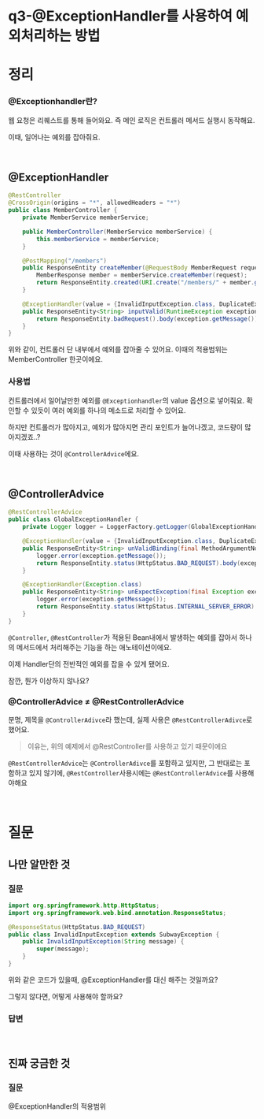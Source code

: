 # q3-@ExceptionHandler를 사용하여 예외처리하는 방법

# **정리**

### **@Exceptionhandler란?**

웹 요청은 리퀘스트를 통해 들어와요. 즉 메인 로직은 컨트롤러 메서드 실행시 동작해요.

이때, 일어나는 예외를 잡아줘요.

<br>

## **@ExceptionHandler**

```java
@RestController
@CrossOrigin(origins = "*", allowedHeaders = "*")
public class MemberController {
    private MemberService memberService;

    public MemberController(MemberService memberService) {
        this.memberService = memberService;
    }

    @PostMapping("/members")
    public ResponseEntity createMember(@RequestBody MemberRequest request) {
        MemberResponse member = memberService.createMember(request);
        return ResponseEntity.created(URI.create("/members/" + member.getId())).build();
    }

    @ExceptionHandler(value = {InvalidInputException.class, DuplicateException.class} )
    public ResponseEntity<String> inputValid(RuntimeException exception) {
        return ResponseEntity.badRequest().body(exception.getMessage());
    }
}
```

위와 같이, 컨트롤러 단 내부에서 예외를 잡아줄 수 있어요. 이때의 적용범위는 MemberController 한곳이에요.

### **사용법**

컨트롤러에서 일어날만한 예외를 `@Exceptionhandler`의 value 옵션으로 넣어줘요. 확인할 수 있듯이 여러 예외를 하나의 메소드로 처리할 수 있어요. 

하지만 컨트롤러가 많아지고, 예외가 많아지면 관리 포인트가 늘어나겠고, 코드량이 많아지겠죠..? 

이때 사용하는 것이  `@ControllerAdvice`에요.

<br>

## **@ControllerAdvice**

```java
@RestControllerAdvice
public class GlobalExceptionHandler {
    private Logger logger = LoggerFactory.getLogger(GlobalExceptionHandler.class);

    @ExceptionHandler(value = {InvalidInputException.class, DuplicateException.class})
    public ResponseEntity<String> unValidBinding(final MethodArgumentNotValidException exception) {
        logger.error(exception.getMessage());
        return ResponseEntity.status(HttpStatus.BAD_REQUEST).body(exception.getMessage());
    }

    @ExceptionHandler(Exception.class)
    public ResponseEntity<String> unExpectException(final Exception exception) {
        logger.error(exception.getMessage());
        return ResponseEntity.status(HttpStatus.INTERNAL_SERVER_ERROR).body(exception.getMessage());
    }
}
```

`@Controller`, `@RestController`가 적용된 Bean내에서 발생하는 예외를 잡아서 하나의 메서드에서 처리해주는 기능을 하는 애노테이션이에요.

이제 Handler단의 전반적인 예외를 잡을 수 있게 됐어요. 

잠깐, 뭔가 이상하지 않나요?

### **@ControllerAdvice  ≠ @RestControllerAdvice**

분명,  제목을 `@ControllerAdivce`라 했는데, 실제 사용은 `@RestControllerAdivce`로 했어요. 

> 이유는, 위의 예제에서 @RestController를 사용하고 있기 때문이에요

`@RestControllerAdvice`는 `@ControllerAdivce`를 포함하고 있지만, 그 반대로는 포함하고 있지 않기에, `@RestController`사용시에는 `@RestControllerAdvice`를 사용해야해요

<br>

# **질문**

## **나만 알만한 것**

### **질문**

```java
import org.springframework.http.HttpStatus;
import org.springframework.web.bind.annotation.ResponseStatus;

@ResponseStatus(HttpStatus.BAD_REQUEST)
public class InvalidInputException extends SubwayException {
    public InvalidInputException(String message) {
        super(message);
    }
}
```

위와 같은 코드가 있을때, @ExceptionHandler를 대신 해주는 것일까요?

그렇지 않다면, 어떻게 사용해야 할까요? 

### **답변**

<br>

## **진짜 궁금한 것**

### **질문**

@ExceptionHandler의 적용범위